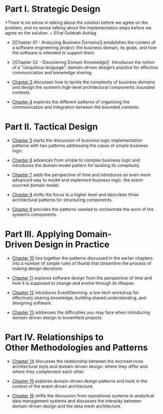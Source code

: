 # Part I. Strategic Design
*There is no sense in talking about the solution before we agree on the problem, and no sense talking about the implementation steps before we agree on the solution. ~ Efrat Goldratt-Ashlag

-   [[Chapter 01 - Analyzing Business Domains]] establishes the context of a software engineering project: the business domain, its goals, and how the software is intended to support them.
    
- [[Chapter 02 - Discovering Domain Knowledge]]  Introduces the notion of a “ubiquitous language”: domain-driven design’s practice for effective communication and knowledge sharing.
    
-   [Chapter 3](https://learning.oreilly.com/library/view/learning-domain-driven-design/9781098100124/ch03.html#managing_domain_complexity) discusses how to tackle the complexity of business domains and design the system’s high-level architectural components: bounded contexts.
    
-   [Chapter 4](https://learning.oreilly.com/library/view/learning-domain-driven-design/9781098100124/ch04.html#integrating_bounded_contexts) explores the different patterns of organizing the communication and integration between the bounded contexts.

# Part II. Tactical Design
-   [Chapter 5](https://learning.oreilly.com/library/view/learning-domain-driven-design/9781098100124/ch05.html#implementing_simple_business_logic) starts the discussion of business logic implementation patterns with two patterns addressing the cases of simple business logic.
    
-   [Chapter 6](https://learning.oreilly.com/library/view/learning-domain-driven-design/9781098100124/ch06.html#tackling_complex_business_logic) advances from simple to complex business logic and introduces the domain model pattern for tackling its complexity.
    
-   [Chapter 7](https://learning.oreilly.com/library/view/learning-domain-driven-design/9781098100124/ch07.html#modeling_the_dimension_of_time) adds the perspective of time and introduces an even more advanced way to model and implement business logic: the event-sourced domain model.
    
-   [Chapter 8](https://learning.oreilly.com/library/view/learning-domain-driven-design/9781098100124/ch08.html#architectural_patterns-id000006) shifts the focus to a higher level and describes three architectural patterns for structuring components.
    
-   [Chapter 9](https://learning.oreilly.com/library/view/learning-domain-driven-design/9781098100124/ch09.html#communication_patterns) provides the patterns needed to orchestrate the work of the system’s components.

# Part III. Applying Domain-Driven Design in Practice
-   [Chapter 10](https://learning.oreilly.com/library/view/learning-domain-driven-design/9781098100124/ch10.html#design_heuristics) ties together the patterns discussed in the earlier chapters into a number of simple rules of thumb that streamline the process of making design decisions.
    
-   [Chapter 11](https://learning.oreilly.com/library/view/learning-domain-driven-design/9781098100124/ch11.html#evolving_design_decisions) explores software design from the perspective of time and how it is supposed to change and evolve through its lifespan.
    
-   [Chapter 12](https://learning.oreilly.com/library/view/learning-domain-driven-design/9781098100124/ch12.html#event_storming-id000068) introduces EventStorming: a low-tech workshop for effectively sharing knowledge, building shared understanding, and designing software.
    
-   [Chapter 13](https://learning.oreilly.com/library/view/learning-domain-driven-design/9781098100124/ch13.html#domain_driven_design_in_the_real_world) addresses the difficulties you may face when introducing domain-driven design to brownfield projects.

# Part IV. Relationships to Other Methodologies and Patterns
-   [Chapter 14](https://learning.oreilly.com/library/view/learning-domain-driven-design/9781098100124/ch14.html#microservices) discusses the relationship between the microservices architectural style and domain-driven design: where they differ and where they complement each other.
    
-   [Chapter 15](https://learning.oreilly.com/library/view/learning-domain-driven-design/9781098100124/ch15.html#event_driven_architectur) explores domain-driven design patterns and tools in the context of the event-driven architecture.
    
-   [Chapter 16](https://learning.oreilly.com/library/view/learning-domain-driven-design/9781098100124/ch16.html#data_mesh-id000059) shifts the discussion from operational systems to analytical data management systems and discusses the interplay between domain-driven design and the data mesh architecture.